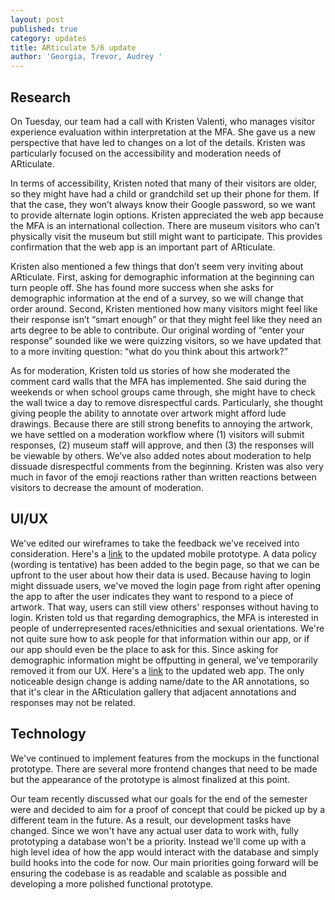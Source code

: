 ```yaml
---
layout: post
published: true
category: updates
title: ARticulate 5/6 update
author: 'Georgia, Trevor, Audrey '
---
```

## Research

On Tuesday, our team had a call with Kristen Valenti, who manages visitor experience evaluation within interpretation at the MFA. She gave us a new perspective that have led to changes on a lot of the details. Kristen was particularly focused on the accessibility and moderation needs of ARticulate. 

In terms of accessibility, Kristen noted that many of their visitors are older, so they might have had a child or grandchild set up their phone for them. If that the case, they won’t always know their Google password, so we want to provide alternate login options. Kristen appreciated the web app because the MFA is an international collection. There are museum visitors who can’t physically visit the museum but still might want to participate. This provides confirmation that the web app is an important part of ARticulate.  

Kristen also mentioned a few things that don’t seem very inviting about ARticulate. First, asking for demographic information at the beginning can turn people off. She has found more success when she asks for demographic information at the end of a survey, so we will change that order around. Second, Kristen mentioned how many visitors might feel like their response isn’t “smart enough” or that they might feel like they need an arts degree to be able to contribute. Our original wording of “enter your response” sounded like we were quizzing visitors, so we have updated that to a more inviting question: “what do you think about this artwork?”

As for moderation, Kristen told us stories of how she moderated the comment card walls that the MFA has implemented. She said during the weekends or when school groups came through, she might have to check the wall twice a day to remove disrespectful cards. Particularly, she thought giving people the ability to annotate over artwork might afford lude drawings. Because there are still strong benefits to annoying the artwork, we have settled on a moderation workflow where (1) visitors will submit responses, (2) museum staff will approve, and then (3) the responses will be viewable by others. 
We’ve also added notes about moderation to help dissuade disrespectful comments from the beginning. Kristen was also very much in favor of the emoji reactions rather than written reactions between visitors to decrease the amount of moderation. 


## UI/UX 
We've edited our wireframes to take the feedback we've received into consideration. 
Here's a [link](https://www.figma.com/proto/qWZ8ITvQK8M2P9pIW4IeyA/ARticulate?node-id=9%3A2&scaling=scale-down&page-id=0%3A1) to the updated mobile prototype. A data policy (wording is tentative) has been added to the begin page, so that we can be upfront to the user about how their data is used. Because having to login might dissuade users, we've moved the login page from right after opening the app to after the user indicates they want to respond to a piece of artwork. That way, users can still view others' responses without having to login. Kristen told us that regarding demographics, the MFA is interested in people of underrepresented races/ethnicities and sexual orientations. We're not quite sure how to ask people for that information within our app, or if our app should even be the place to ask for this. Since asking for demographic information might be offputting in general, we've temporarily removed it from our UX. 
Here's a [link](https://www.figma.com/file/PQIldnDWa6Jhb0wUKj2K4H/ARticulate-web-app?node-id=0%3A1) to the updated web app. The only noticeable design change is adding name/date to the AR annotations, so that it's clear in the ARticulation gallery that adjacent annotations and responses may not be related. 

## Technology
We've continued to implement features from the mockups in the functional prototype. There are several more frontend changes that need to be made but the appearance of the prototype is almost finalized at this point.

Our team recently discussed what our goals for the end of the semester were and decided to aim for a proof of concept that could be picked up by a different team in the future. As a result, our development tasks have changed. Since we won't have any actual user data to work with, fully prototyping a database won't be a priority. Instead we'll come up with a high level idea of how the app would interact with the database and simply build hooks into the code for now. Our main priorities going forward will be ensuring the codebase is as readable and scalable as possible and developing a more polished functional prototype.